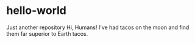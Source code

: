 # hello-world
Just another repository
Hi, Humans!
I've had tacos on the moon and find them far superior to Earth tacos.
